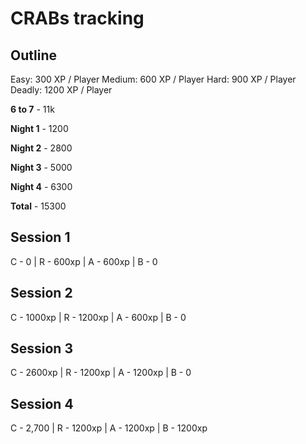 # CRABs tracking

## Outline
Easy: 300 XP / Player
Medium: 600 XP / Player
Hard: 900 XP / Player
Deadly: 1200 XP / Player

**6 to 7** - 11k

**Night 1** - 1200 

**Night 2** - 2800

**Night 3** - 5000

**Night 4** - 6300

**Total** - 15300

## Session 1
C - 0 | R - 600xp | A - 600xp | B - 0

## Session 2
C - 1000xp | R - 1200xp | A - 600xp | B - 0 

## Session 3
C - 2600xp | R - 1200xp | A - 1200xp | B - 0 

## Session 4
C - 2,700 | R - 1200xp | A - 1200xp | B - 1200xp 